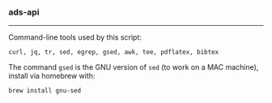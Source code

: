 ### ads-api
---

Command-line tools used by this script:

    curl, jq, tr, sed, egrep, gsed, awk, tee, pdflatex, bibtex

The command `gsed` is the GNU version of `sed` (to work on a MAC machine), install via homebrew with:

    brew install gnu-sed
